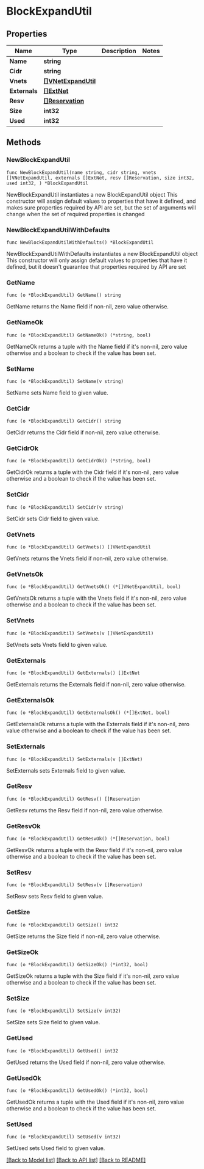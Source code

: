 # BlockExpandUtil

## Properties

Name | Type | Description | Notes
------------ | ------------- | ------------- | -------------
**Name** | **string** |  | 
**Cidr** | **string** |  | 
**Vnets** | [**[]VNetExpandUtil**](VNetExpandUtil.md) |  | 
**Externals** | [**[]ExtNet**](ExtNet.md) |  | 
**Resv** | [**[]Reservation**](Reservation.md) |  | 
**Size** | **int32** |  | 
**Used** | **int32** |  | 

## Methods

### NewBlockExpandUtil

`func NewBlockExpandUtil(name string, cidr string, vnets []VNetExpandUtil, externals []ExtNet, resv []Reservation, size int32, used int32, ) *BlockExpandUtil`

NewBlockExpandUtil instantiates a new BlockExpandUtil object
This constructor will assign default values to properties that have it defined,
and makes sure properties required by API are set, but the set of arguments
will change when the set of required properties is changed

### NewBlockExpandUtilWithDefaults

`func NewBlockExpandUtilWithDefaults() *BlockExpandUtil`

NewBlockExpandUtilWithDefaults instantiates a new BlockExpandUtil object
This constructor will only assign default values to properties that have it defined,
but it doesn't guarantee that properties required by API are set

### GetName

`func (o *BlockExpandUtil) GetName() string`

GetName returns the Name field if non-nil, zero value otherwise.

### GetNameOk

`func (o *BlockExpandUtil) GetNameOk() (*string, bool)`

GetNameOk returns a tuple with the Name field if it's non-nil, zero value otherwise
and a boolean to check if the value has been set.

### SetName

`func (o *BlockExpandUtil) SetName(v string)`

SetName sets Name field to given value.


### GetCidr

`func (o *BlockExpandUtil) GetCidr() string`

GetCidr returns the Cidr field if non-nil, zero value otherwise.

### GetCidrOk

`func (o *BlockExpandUtil) GetCidrOk() (*string, bool)`

GetCidrOk returns a tuple with the Cidr field if it's non-nil, zero value otherwise
and a boolean to check if the value has been set.

### SetCidr

`func (o *BlockExpandUtil) SetCidr(v string)`

SetCidr sets Cidr field to given value.


### GetVnets

`func (o *BlockExpandUtil) GetVnets() []VNetExpandUtil`

GetVnets returns the Vnets field if non-nil, zero value otherwise.

### GetVnetsOk

`func (o *BlockExpandUtil) GetVnetsOk() (*[]VNetExpandUtil, bool)`

GetVnetsOk returns a tuple with the Vnets field if it's non-nil, zero value otherwise
and a boolean to check if the value has been set.

### SetVnets

`func (o *BlockExpandUtil) SetVnets(v []VNetExpandUtil)`

SetVnets sets Vnets field to given value.


### GetExternals

`func (o *BlockExpandUtil) GetExternals() []ExtNet`

GetExternals returns the Externals field if non-nil, zero value otherwise.

### GetExternalsOk

`func (o *BlockExpandUtil) GetExternalsOk() (*[]ExtNet, bool)`

GetExternalsOk returns a tuple with the Externals field if it's non-nil, zero value otherwise
and a boolean to check if the value has been set.

### SetExternals

`func (o *BlockExpandUtil) SetExternals(v []ExtNet)`

SetExternals sets Externals field to given value.


### GetResv

`func (o *BlockExpandUtil) GetResv() []Reservation`

GetResv returns the Resv field if non-nil, zero value otherwise.

### GetResvOk

`func (o *BlockExpandUtil) GetResvOk() (*[]Reservation, bool)`

GetResvOk returns a tuple with the Resv field if it's non-nil, zero value otherwise
and a boolean to check if the value has been set.

### SetResv

`func (o *BlockExpandUtil) SetResv(v []Reservation)`

SetResv sets Resv field to given value.


### GetSize

`func (o *BlockExpandUtil) GetSize() int32`

GetSize returns the Size field if non-nil, zero value otherwise.

### GetSizeOk

`func (o *BlockExpandUtil) GetSizeOk() (*int32, bool)`

GetSizeOk returns a tuple with the Size field if it's non-nil, zero value otherwise
and a boolean to check if the value has been set.

### SetSize

`func (o *BlockExpandUtil) SetSize(v int32)`

SetSize sets Size field to given value.


### GetUsed

`func (o *BlockExpandUtil) GetUsed() int32`

GetUsed returns the Used field if non-nil, zero value otherwise.

### GetUsedOk

`func (o *BlockExpandUtil) GetUsedOk() (*int32, bool)`

GetUsedOk returns a tuple with the Used field if it's non-nil, zero value otherwise
and a boolean to check if the value has been set.

### SetUsed

`func (o *BlockExpandUtil) SetUsed(v int32)`

SetUsed sets Used field to given value.



[[Back to Model list]](../README.md#documentation-for-models) [[Back to API list]](../README.md#documentation-for-api-endpoints) [[Back to README]](../README.md)


